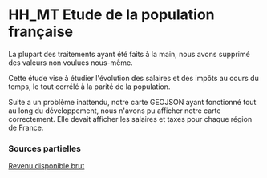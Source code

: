 # HH_MT Etude de la population française

La plupart des traitements ayant été faits à la main, nous avons supprimé des valeurs non voulues nous-même.

Cette étude vise à étudier l'évolution des salaires et des impôts au cours du temps, le tout corrélé à la parité de la population.

Suite a un problème inattendu, notre carte GEOJSON ayant fonctionné tout au long du développement, nous n'avons pu afficher notre carte correctement.
Elle devait afficher les salaires et taxes pour chaque région de France.

### Sources partielles

[Revenu disponible brut](https://www.insee.fr/fr/statistiques/2043717) 
